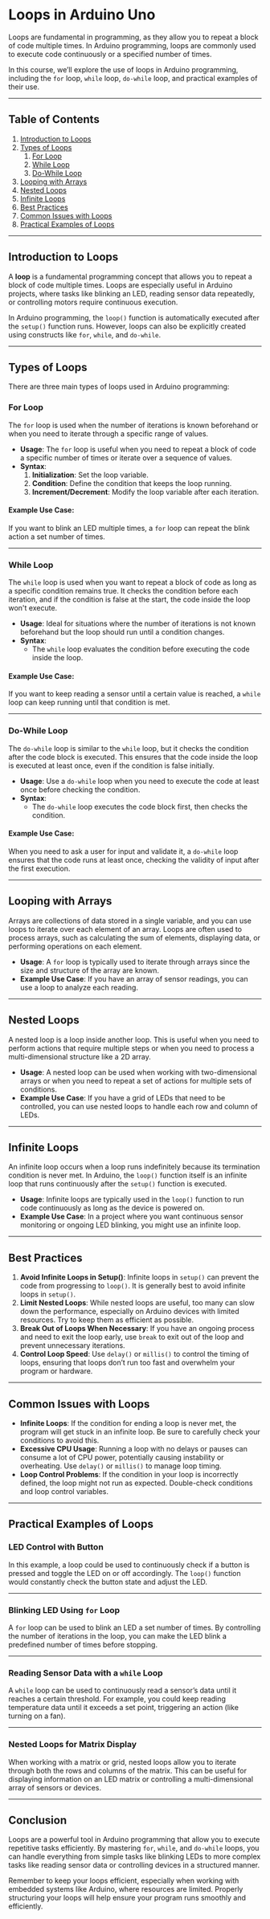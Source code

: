 # Loops in Arduino Uno

Loops are fundamental in programming, as they allow you to repeat a block of code multiple times. In Arduino programming, loops are commonly used to execute code continuously or a specified number of times.

In this course, we’ll explore the use of loops in Arduino programming, including the `for` loop, `while` loop, `do-while` loop, and practical examples of their use.

---

## Table of Contents

1. [Introduction to Loops](#introduction-to-loops)
2. [Types of Loops](#types-of-loops)
   1. [For Loop](#for-loop)
   2. [While Loop](#while-loop)
   3. [Do-While Loop](#do-while-loop)
3. [Looping with Arrays](#looping-with-arrays)
4. [Nested Loops](#nested-loops)
5. [Infinite Loops](#infinite-loops)
6. [Best Practices](#best-practices)
7. [Common Issues with Loops](#common-issues-with-loops)
8. [Practical Examples of Loops](#practical-examples-of-loops)

---

## Introduction to Loops

A **loop** is a fundamental programming concept that allows you to repeat a block of code multiple times. Loops are especially useful in Arduino projects, where tasks like blinking an LED, reading sensor data repeatedly, or controlling motors require continuous execution.

In Arduino programming, the `loop()` function is automatically executed after the `setup()` function runs. However, loops can also be explicitly created using constructs like `for`, `while`, and `do-while`.

---

## Types of Loops

There are three main types of loops used in Arduino programming:

### For Loop

The `for` loop is used when the number of iterations is known beforehand or when you need to iterate through a specific range of values.

- **Usage**: The `for` loop is useful when you need to repeat a block of code a specific number of times or iterate over a sequence of values.
- **Syntax**:
  1. **Initialization**: Set the loop variable.
  2. **Condition**: Define the condition that keeps the loop running.
  3. **Increment/Decrement**: Modify the loop variable after each iteration.

#### Example Use Case:

If you want to blink an LED multiple times, a `for` loop can repeat the blink action a set number of times.

---

### While Loop

The `while` loop is used when you want to repeat a block of code as long as a specific condition remains true. It checks the condition before each iteration, and if the condition is false at the start, the code inside the loop won't execute.

- **Usage**: Ideal for situations where the number of iterations is not known beforehand but the loop should run until a condition changes.
- **Syntax**:
  - The `while` loop evaluates the condition before executing the code inside the loop.

#### Example Use Case:

If you want to keep reading a sensor until a certain value is reached, a `while` loop can keep running until that condition is met.

---

### Do-While Loop

The `do-while` loop is similar to the `while` loop, but it checks the condition after the code block is executed. This ensures that the code inside the loop is executed at least once, even if the condition is false initially.

- **Usage**: Use a `do-while` loop when you need to execute the code at least once before checking the condition.
- **Syntax**:
  - The `do-while` loop executes the code block first, then checks the condition.

#### Example Use Case:

When you need to ask a user for input and validate it, a `do-while` loop ensures that the code runs at least once, checking the validity of input after the first execution.

---

## Looping with Arrays

Arrays are collections of data stored in a single variable, and you can use loops to iterate over each element of an array. Loops are often used to process arrays, such as calculating the sum of elements, displaying data, or performing operations on each element.

- **Usage**: A `for` loop is typically used to iterate through arrays since the size and structure of the array are known.
- **Example Use Case**: If you have an array of sensor readings, you can use a loop to analyze each reading.

---

## Nested Loops

A nested loop is a loop inside another loop. This is useful when you need to perform actions that require multiple steps or when you need to process a multi-dimensional structure like a 2D array.

- **Usage**: A nested loop can be used when working with two-dimensional arrays or when you need to repeat a set of actions for multiple sets of conditions.
- **Example Use Case**: If you have a grid of LEDs that need to be controlled, you can use nested loops to handle each row and column of LEDs.

---

## Infinite Loops

An infinite loop occurs when a loop runs indefinitely because its termination condition is never met. In Arduino, the `loop()` function itself is an infinite loop that runs continuously after the `setup()` function is executed.

- **Usage**: Infinite loops are typically used in the `loop()` function to run code continuously as long as the device is powered on.
- **Example Use Case**: In a project where you want continuous sensor monitoring or ongoing LED blinking, you might use an infinite loop.

---

## Best Practices

1. **Avoid Infinite Loops in Setup()**: Infinite loops in `setup()` can prevent the code from progressing to `loop()`. It is generally best to avoid infinite loops in `setup()`.
2. **Limit Nested Loops**: While nested loops are useful, too many can slow down the performance, especially on Arduino devices with limited resources. Try to keep them as efficient as possible.
3. **Break Out of Loops When Necessary**: If you have an ongoing process and need to exit the loop early, use `break` to exit out of the loop and prevent unnecessary iterations.
4. **Control Loop Speed**: Use `delay()` or `millis()` to control the timing of loops, ensuring that loops don’t run too fast and overwhelm your program or hardware.

---

## Common Issues with Loops

- **Infinite Loops**: If the condition for ending a loop is never met, the program will get stuck in an infinite loop. Be sure to carefully check your conditions to avoid this.
- **Excessive CPU Usage**: Running a loop with no delays or pauses can consume a lot of CPU power, potentially causing instability or overheating. Use `delay()` or `millis()` to manage loop timing.
- **Loop Control Problems**: If the condition in your loop is incorrectly defined, the loop might not run as expected. Double-check conditions and loop control variables.

---

## Practical Examples of Loops

### LED Control with Button

In this example, a loop could be used to continuously check if a button is pressed and toggle the LED on or off accordingly. The `loop()` function would constantly check the button state and adjust the LED.

---

### Blinking LED Using `for` Loop

A `for` loop can be used to blink an LED a set number of times. By controlling the number of iterations in the loop, you can make the LED blink a predefined number of times before stopping.

---

### Reading Sensor Data with a `while` Loop

A `while` loop can be used to continuously read a sensor’s data until it reaches a certain threshold. For example, you could keep reading temperature data until it exceeds a set point, triggering an action (like turning on a fan).

---

### Nested Loops for Matrix Display

When working with a matrix or grid, nested loops allow you to iterate through both the rows and columns of the matrix. This can be useful for displaying information on an LED matrix or controlling a multi-dimensional array of sensors or devices.

---

## Conclusion

Loops are a powerful tool in Arduino programming that allow you to execute repetitive tasks efficiently. By mastering `for`, `while`, and `do-while` loops, you can handle everything from simple tasks like blinking LEDs to more complex tasks like reading sensor data or controlling devices in a structured manner.

Remember to keep your loops efficient, especially when working with embedded systems like Arduino, where resources are limited. Properly structuring your loops will help ensure your program runs smoothly and efficiently.

